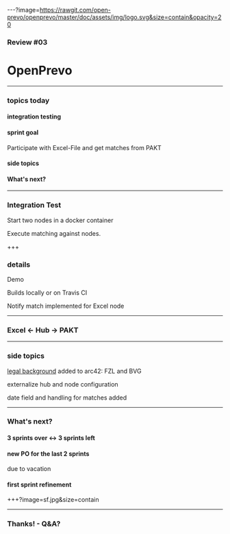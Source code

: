 ---?image=https://rawgit.com/open-prevo/openprevo/master/doc/assets/img/logo.svg&size=contain&opacity=20

### Review #03
# OpenPrevo

---

### topics today

#### integration testing

#### sprint goal 

Participate with Excel-File and get matches from PAKT

#### side topics

#### What's next?

---

### Integration Test

Start two nodes in a docker container

Execute matching against nodes.

+++

### details

Demo

Builds locally or on Travis CI

Notify match implemented for Excel node

---

### Excel <- Hub -> PAKT

---

### side topics

[legal background](https://open-prevo.github.io/openprevo/#_legal_compliance) added to arc42: FZL and BVG

externalize hub and node configuration

date field and handling for matches added

---

### What's next?

#### 3 sprints over <-> 3 sprints left

#### new PO for the last 2 sprints 
due to vacation

#### first sprint refinement

+++?image=sf.jpg&size=contain

---

### Thanks! - Q&A?

